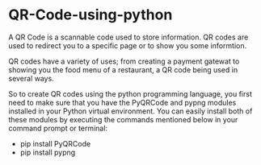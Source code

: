 # QR-Code-using-python
A QR Code is a scannable code used to store information.
QR codes are used to redirect you to a specific page or to show you some informtion.

QR codes have a variety of uses; from creating a payment gatewat to showing you the food menu of a restaurant, a QR code being used in several ways. 

So to create QR codes using the python programming language, you first need to make sure that you have the PyQRCode and pypng modules installed in your Python virtual environment.
You can easily install both of these modules by executing the commands mentioned below in your command prompt or terminal:
* pip install PyQRCode
* pip install pypng
  
